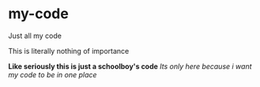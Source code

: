# my-code
Just all my code

This is literally nothing of importance

**Like seriously this is just a schoolboy's code**
*Its only here because i want my code to be in one place*
